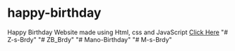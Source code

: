# happy-birthday
Happy Birthday Website made using Html, css and JavaScript
<a href="https://programmergaurav.me/happy-birthday/?name=Gaurav" target="blank">Click Here</a>
"# Z-s-Brdy" 
"# ZB_Brdy" 
"# Mano-Birthday" 
"# M-s-Brdy" 
